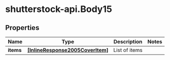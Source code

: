 # shutterstock-api.Body15

## Properties
Name | Type | Description | Notes
------------ | ------------- | ------------- | -------------
**items** | [**[InlineResponse2005CoverItem]**](InlineResponse2005CoverItem.md) | List of items | 


